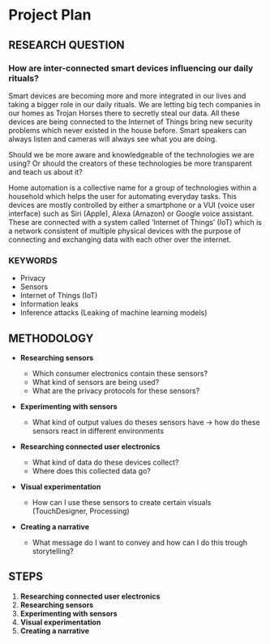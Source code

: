 # Project Plan



## **RESEARCH QUESTION**

### **How are inter-connected smart devices influencing our daily rituals?**

Smart devices are becoming more and more integrated in our lives and taking a bigger role in our daily rituals. We are letting big tech companies in our homes as Trojan Horses there to secretly steal our data. All these devices are being connected to the Internet of Things bring new security problems which never existed in the house before. Smart speakers can always listen and cameras will always see what you are doing.

Should we be more aware and knowledgeable of the technologies we are using? Or should the creators of these technologies be more transparent and teach us about it?

Home automation is a collective name for a group of technologies within a household which helps the user for automating everyday tasks. This devices are mostly controlled by either a smartphone or a VUI (voice user interface) such as Siri (Apple), Alexa (Amazon) or Google voice assistant. These are connected with a system called ‘Internet of Things’ (IoT) which is a network consistent of multiple physical devices with the purpose of connecting and exchanging data with each other over the internet.



### **KEYWORDS**

- Privacy
- Sensors
- Internet of Things (IoT)
- Information leaks
- Inference attacks (Leaking of machine learning models)



## **METHODOLOGY**

- **Researching sensors**
  - Which consumer electronics contain these sensors?
  - What kind of sensors are being used?
  - What are the privacy protocols for these sensors?

- **Experimenting with sensors**
  - What kind of output values do theses sensors have -> how do these sensors react in different environments

- **Researching connected user electronics**
  - What kind of data do these devices collect?
  - Where does this collected data go?

- **Visual experimentation**
  - How can I use these sensors to create certain visuals (TouchDesigner, Processing)

- **Creating a narrative**
  - What message do I want to convey and how can I do this trough storytelling?

## STEPS

1. **Researching connected user electronics**
2. **Researching sensors**
3. **Experimenting with sensors**
4. **Visual experimentation**
5. **Creating a narrative**